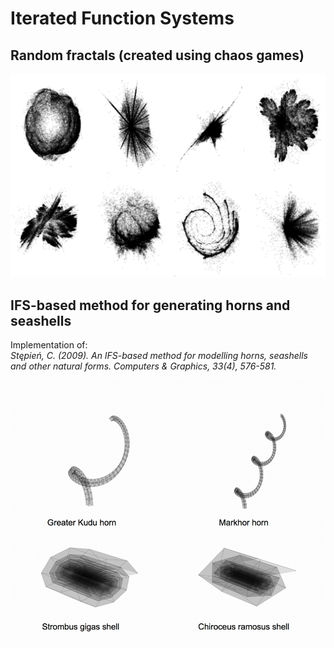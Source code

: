 # Iterated Function Systems

## Random fractals (created using chaos games)

<img src="./randomChaosGames.png"></img>

## IFS-based method for generating horns and seashells
Implementation of:<br>
<i>Stępień, C. (2009). An IFS-based method for modelling horns, seashells and other natural forms. Computers & Graphics, 33(4), 576-581.</i>

<img src="./hornsAndShells.gif"></img>